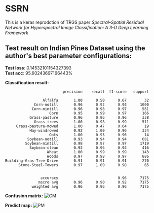 # SSRN
This is a keras reprodction of TRGS paper:*Spectral–Spatial Residual Network for Hyperspectral Image Classification: A 3-D Deep Learning Framework*
## Test result on Indian Pines Dataset using the author's best parameter configurations:
**Test loss**: 0.14532101154327393  
**Test acc**: 95.90243697166443%

**Classification result:**

                              precision    recall  f1-score   support

                     Alfalfa       1.00      0.50      0.67        32
                 Corn-notill       0.96      0.92      0.94      1000
                Corn-mintill       0.96      0.98      0.97       581
                        Corn       0.95      0.99      0.97       166
               Grass-pasture       0.96      0.96      0.96       338
                 Grass-trees       1.00      0.98      0.99       511
         Grass-pasture-mowed       1.00      0.47      0.64        19
               Hay-windrowed       0.92      1.00      0.96       334
                        Oats       1.00      0.93      0.96        14
              Soybean-notill       0.93      0.94      0.94       681
             Soybean-mintill       0.98      0.97      0.97      1719
               Soybean-clean       0.92      0.96      0.94       416
                       Wheat       1.00      0.99      0.99       143
                       Woods       0.97      0.98      0.97       886
    Building-Gras-Tree-Drive       0.91      0.91      0.91       270
          Stone-Steel-Towers       0.97      1.00      0.98        65
          
          
                    accuracy                           0.96      7175
                   macro avg       0.96      0.90      0.92      7175
                weighted avg       0.96      0.96      0.96      7175

**Confusion matrix:**
![CM](https://github.com/lzp-cumtb/SSRN/blob/main/pics/confusion_mat_without_norm.png)

**Predict map:**
![PM](https://github.com/lzp-cumtb/SSRN/blob/main/pics/pred_map.jpg)
